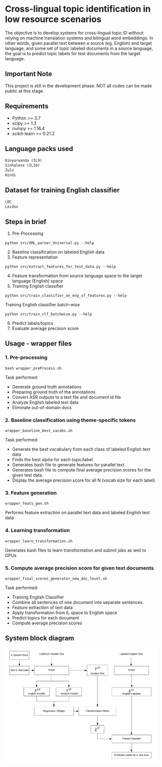 # Cross-lingual topic identification in low resource scenarios

The objective is to develop systems for cross-lingual topic ID without relying on machine translation systems and bilingual word embeddings. In other words, given parallel text between a source (eg. English) and target language, and some set of topic labeled documents in a source language, the goal is to predict topic labels for test documents from the target language.

## Important Note
This project is still in the development phase. NOT all codes can be made public at this stage.


## Requirements

* Python >= 3.7
* scipy >= 1.3
* numpy >= 1.16.4
* scikit-learn >= 0.21.2

## Language packs used
    Kinyarwanda (IL9)
    Sinhalese (IL10)
    Zulu
    Hindi

## Dataset for training English classifier
    LDC
    Leidos

## Steps in brief

1. Pre-Processing
```
python src/XML_parser_Universal.py --help
```
2. Baseline classification on labeled English data
3. Feature representation
```
python src/extract_features_for_test_data.py --help
```
4. Feature transformation from source language space to the target language (English) space
5. Training English classifier
```
python src/train_classifier_on_eng_sf_features.py --help
```
Training English classifier batch-wise
```
python src/train_clf_batchwise.py --help
```
6. Predict labels/topics
7. Evaluate average precision score

## Usage - wrapper files

### 1. Pre-processing

    bash wrapper_preProcess.sh
 Task performed:
*   Generate ground truth annotations
*   Preparing ground truth of the annotations
*   Convert ASR outputs to a text file and document id file
*   Analyze English labeled text data
*   Eliminate out-of-domain docs

### 2. Baseline classification using theme-specific tokens
    wrapper_baseline_best_vacabs.sh

Task performed:
* Generate the best vocabulary from each class of labeled English text data
* Finds the best alpha for each topic/label
* Generates bash file to generate features for parallel text
* Generates bash file to compute final average precision scores for the given test data.
* Display the average precision score for all N (vocab size for each label)

### 3. Feature generation
    wrapper_feats_gen.sh
Performs feature extraction on parallel text data and labeled English text data

### 4. Learning transformation
    wrapper_learn_transformation.sh
Generates bash files to learn transformation and submit jobs as well to GPUs

### 5. Compute average precision score for given text documents
    wrapper_final_scores_generator_new_doc_level.sh
Task performed:
* Training English Classifier
* Combine all sentences of one document into separate sentences.
* Feature extraction of text data
* Apply transformation from IL space to English space
* Predict topics for each document
* Compute average precision scores





## System block diagram

![alt text](https://github.com/sangeet2020/Cross-lingual-topic-identification-in-low-resource-scenarios/blob/development/Block%20Diagram/system_block_diagram.png)